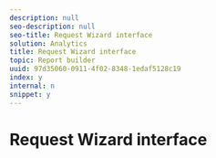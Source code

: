 ```yaml
---
description: null
seo-description: null
seo-title: Request Wizard interface
solution: Analytics
title: Request Wizard interface
topic: Report builder
uuid: 97d35060-0911-4f02-8348-1edaf5128c19
index: y
internal: n
snippet: y
---
```


# Request Wizard interface

